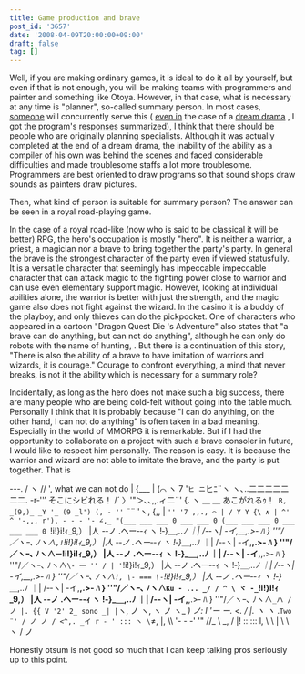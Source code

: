 ```yaml
---
title: Game production and brave
post_id: '3657'
date: '2008-04-09T20:00:00+09:00'
draft: false
tag: []
---
```


Well, if you are making ordinary games, it is ideal to do it all by yourself, but even if that is not enough, you will be making teams with programmers and painter and something like Otoya. However, in that case, what is necessary at any time is "planner", so-called summary person. In most cases, [someone](/!/thC/) will concurrently serve this ( [even in](/!/thC/) the case of a [dream drama](/!/thC/) , I got the program's [responses](/!/thC/) summarized), I think that there should be people who are originally planning specialists. Although it was actually completed at the end of a dream drama, the inability of the ability as a compiler of his own was behind the scenes and faced considerable difficulties and made troublesome staffs a lot more troublesome. Programmers are best oriented to draw programs so that sound shops draw sounds as painters draw pictures.

Then, what kind of person is suitable for summary person? The answer can be seen in a royal road-playing game.

In the case of a royal road-like (now who is said to be classical it will be better) RPG, the hero's occupation is mostly "hero". It is neither a warrior, a priest, a magician nor a brave to bring together the party's party. In general the brave is the strongest character of the party even if viewed statusfully. It is a versatile character that seemingly has impeccable impeccable character that can attack magic to the fighting power close to warrior and can use even elementary support magic. However, looking at individual abilities alone, the warrior is better with just the strength, and the magic game also does not fight against the wizard. In the casino it is a buddy of the playboy, and only thieves can do the pickpocket. One of characters who appeared in a cartoon "Dragon Quest Die 's Adventure" also states that "a brave can do anything, but can not do anything", although he can only do robots with the name of hunting, . But there is a continuation of this story, "There is also the ability of a brave to have imitation of warriors and wizards, it is courage." Courage to confront everything, a mind that never breaks, is not it the ability which is necessary for a summary role?

Incidentally, as long as the hero does not make such a big success, there are many people who are being cold-felt without going into the table much. Personally I think that it is probably because "I can do anything, on the other hand, I can not do anything" is often taken in a bad meaning. Especially in the world of MMORPG it is remarkable. But if I had the opportunity to collaborate on a project with such a brave consoler in future, I would like to respect him personally. The reason is easy. It is because the warrior and wizard are not able to imitate the brave, and the party is put together. That is

---. / ヽ // ', what we can not do | {___ | (⌒ ヽ 7 '`ヒ ニ`ヒﾆ¨ヽ ヽ､..二二二二二二二. -r‐''′ そこにシビれる！ /´ 〉'"＞､､,,.ィ二¨' {. ヽ ＿ ＿ あこがれるｩ！` R, _(9,)_ _Y '_ (9 _l') (, - ''` ¨¨ 'ヽ, {,, | `'' '7 ,,., ⌒ | / Y Y {\ ∧ | ^' ^ '-,,, r'), - - - '- ∠,_ "(___ ___ ___ 0 ___ ___ 0 (___ ___ ___ 0 ___ ___ ___ 0 `!i!}i!ｨ_9,） |人 -‐ノ .ヘー‐-ｨ ヽ !‐}_＿,..ﾉ ｜| /-‐ヽ| -イ,__,.>‐ ﾊ } ''"/／ヽｰ､ ﾉヽ∧` ,! `!i!}i!ｨ_9,） |人 -‐ノ .ヘー‐-ｨ ヽ !‐}_＿,..ﾉ ｜| /-‐ヽ| -イ,__,.>‐ ﾊ } ''"/／ヽｰ､ ﾉヽ∧`ー`!i!}i!ｨ_9,） |人 -‐ノ .ヘー‐-ｨ ヽ !‐}_＿,..ﾉ ｜| /-‐ヽ| -イ,__,.>‐ ﾊ } ''"/／ヽｰ､ ﾉヽ∧` \- 一 '' / | ' `!i!}i!ｨ_9,） |人 -‐ノ .ヘー‐-ｨ ヽ !‐}_＿,..ﾉ ｜| /-‐ヽ| -イ,__,.>‐ ﾊ } ''"/／ヽｰ､ ﾉヽ∧` !, \- === \- `!i!}i!ｨ_9,） |人 -‐ノ .ヘー‐-ｨ ヽ !‐}_＿,..ﾉ ｜| /-‐ヽ| -イ,__,.>‐ ﾊ } ''"/／ヽｰ､ ﾉヽ∧` Ku - ... _/ / ^ \ ヾ -_ `!i!}i!ｨ_9,） |人 -‐ノ .ヘー‐-ｨ ヽ !‐}_＿,..ﾉ ｜| /-‐ヽ| -イ,__,.>‐ ﾊ } ''"/／ヽｰ､ ﾉヽ∧` _ハ / ノ |. {{ V '2' 2_ sono _| | `ヽ, ノ ヽ, ヽ ノ ヽ_ _) ノ: l '_ー ー_. <. / |. ヽ ヽ_ .` Two ¨' / ノ ノ / <^,. _イ r - ' ::: ヽ \ `≠, |, \\\ '- - -' '" //_ \ _, / |! :::::: l, \ \ | \ \ ヽ / ノ

Honestly otsum is not good so much that I can keep talking pros seriously up to this point.
